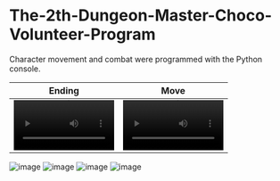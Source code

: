 # The-2th-Dungeon-Master-Choco-Volunteer-Program
 Character movement and combat were programmed with the Python console.
 
Ending | Move
:-: | :-:
<video src='https://user-images.githubusercontent.com/115389450/235336973-c2f4af4c-a65e-461f-a03b-23f02e3a638a.mp4' width=180/> | <video src='https://user-images.githubusercontent.com/115389450/235336992-6136cbfc-284a-4f7b-8b8a-5464c0e09588.mp4' width=180/></video>
 
![image](https://user-images.githubusercontent.com/115389450/235336666-634ead37-c791-4bc2-97a6-cefcde31347b.png)
![image](https://user-images.githubusercontent.com/115389450/235336678-441b916d-ee29-4657-b252-212c114a8380.png)
![image](https://user-images.githubusercontent.com/115389450/235336698-92cacfc6-e9ca-489c-90f5-bdb281ab30f9.png)
![image](https://user-images.githubusercontent.com/115389450/235336746-9bf3da74-ca78-469e-8b2f-b44654ca0faa.png)
